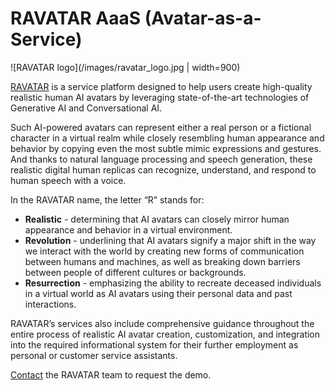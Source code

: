 # RAVATAR AaaS (Avatar-as-a-Service)

![RAVATAR logo](/images/ravatar_logo.jpg | width=900)

[RAVATAR](http://ravatar.com) is a service platform designed to help users create high-quality realistic human AI avatars by leveraging state-of-the-art technologies of Generative AI and Conversational AI. 

Such AI-powered avatars can represent either a real person or a fictional character in a virtual realm while closely resembling human appearance and behavior by copying even the most subtle mimic expressions and gestures. And thanks to natural language processing and speech generation, these realistic digital human replicas can recognize, understand, and respond to human speech with a voice.

In the RAVATAR name, the letter “R” stands for:
+ **Realistic** - determining that AI avatars can closely mirror human appearance and behavior in a virtual environment.
+ **Revolution** - underlining that AI avatars signify a major shift in the way we interact with the world by creating new forms of communication between humans and machines, as well as breaking down barriers between people of different cultures or backgrounds.
+ **Resurrection** - emphasizing the ability to recreate deceased individuals in a virtual world as AI avatars using their personal data and past interactions.

RAVATAR’s services also include comprehensive guidance throughout the entire process of realistic AI avatar creation, customization, and integration into the required informational system for their further employment as personal or customer service assistants. 

[Contact](https://ravatar.com/#contacts) the RAVATAR team to request the demo.
